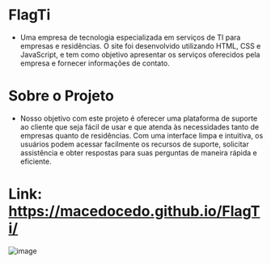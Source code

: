 # FlagTi
- Uma empresa de tecnologia especializada em serviços de TI para empresas e residências.
O site foi desenvolvido utilizando HTML, CSS e JavaScript, e tem como objetivo apresentar os serviços oferecidos pela empresa e fornecer informações de contato.

# Sobre o Projeto
  
- Nosso objetivo com este projeto é oferecer uma plataforma de suporte ao cliente que seja fácil de usar e que atenda às necessidades tanto de empresas quanto de residências. Com uma interface limpa e intuitiva, os usuários podem acessar facilmente os recursos de suporte, solicitar assistência e obter respostas para suas perguntas de maneira rápida e eficiente.

# Link: https://macedocedo.github.io/FlagTi/

![image](https://github.com/macedocedo/FlagTi/assets/84480587/c3d84f42-ee7c-4246-9145-9cf643ed0a54)
